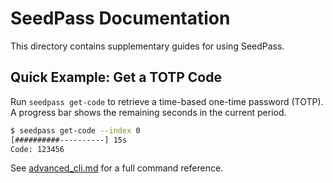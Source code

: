 # SeedPass Documentation

This directory contains supplementary guides for using SeedPass.

## Quick Example: Get a TOTP Code

Run `seedpass get-code` to retrieve a time-based one-time password (TOTP). A progress bar shows the remaining seconds in the current period.

```bash
$ seedpass get-code --index 0
[##########----------] 15s
Code: 123456
```

See [advanced_cli.md](advanced_cli.md) for a full command reference.
